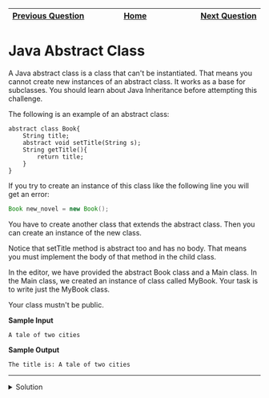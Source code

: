 | <img width=1000>[Previous Question](https://github.com/Kevin-Lago/java-hackerrank-solutions/tree/main/src/)</img> | <img width=1000>[Home](https://github.com/Kevin-Lago/java-hackerrank-solutions)</img> | <img width=1000>[Next Question](https://github.com/Kevin-Lago/java-hackerrank-solutions/tree/main/src/)</img> |
|:---|:---:|---:|

# Java Abstract Class

A Java abstract class is a class that can't be instantiated. That means you cannot create new instances of an abstract class. It works as a base for subclasses. You should learn about Java Inheritance before attempting this challenge.

The following is an example of an abstract class:

```
abstract class Book{
    String title;
    abstract void setTitle(String s);
    String getTitle(){
        return title;
    }
}
```

If you try to create an instance of this class like the following line you will get an error:

```java
Book new_novel = new Book();
```

You have to create another class that extends the abstract class. Then you can create an instance of the new class.

Notice that setTitle method is abstract too and has no body. That means you must implement the body of that method in the child class.

In the editor, we have provided the abstract Book class and a Main class. In the Main class, we created an instance of class called MyBook. Your task is to write just the MyBook class.

Your class mustn't be public.

__Sample Input__

```
A tale of two cities
```

__Sample Output__

```
The title is: A tale of two cities
```

---

<details><summary>Solution</summary>
    
```java
abstract class Book{
    String title;
    abstract void setTitle(String s);

    String getTitle(){
        return title;
    }
}

class MyBook extends Book {

    @Override
    void setTitle(String s) {
        this.title = s;
    }

}
```
</details>